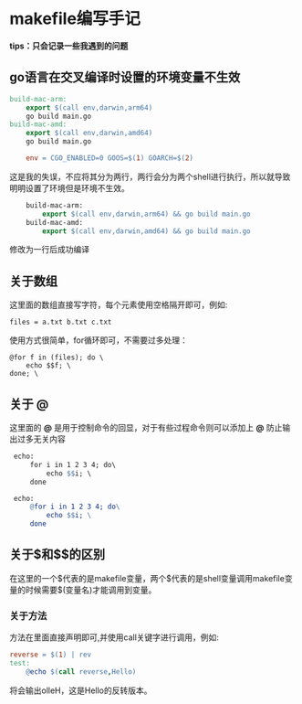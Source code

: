 # makefile编写手记

<strong>tips：只会记录一些我遇到的问题</strong>

## go语言在交叉编译时设置的环境变量不生效

``` makefile
build-mac-arm:
    export $(call env,darwin,arm64) 
    go build main.go
build-mac-amd:
    export $(call env,darwin,amd64)
    go build main.go

    env = CGO_ENABLED=0 GOOS=$(1) GOARCH=$(2)
```

这是我的失误，不应将其分为两行，两行会分为两个shell进行执行，所以就导致明明设置了环境但是环境不生效。

```makefile
    build-mac-arm:
        export $(call env,darwin,arm64) && go build main.go
    build-mac-amd:
        export $(call env,darwin,amd64) && go build main.go
```

修改为一行后成功编译

## 关于数组

   这里面的数组直接写字符，每个元素使用空格隔开即可，例如:

```shell
files = a.txt b.txt c.txt
```

使用方式很简单，for循环即可，不需要过多处理：

```shell
@for f in (files); do \
    echo $$f; \
done; \
```

## 关于 **@**

   这里面的 **@** 是用于控制命令的回显，对于有些过程命令则可以添加上 **@** 防止输出过多无关内容

   ```makefile
    echo:
        for i in 1 2 3 4; do\
            echo $$i; \
        done
   ```

   ```makefile
    echo:
        @for i in 1 2 3 4; do\
            echo $$i; \
        done
   ```

## 关于\$和\$\$的区别

在这里的一个\$代表的是makefile变量，两个\$代表的是shell变量调用makefile变量的时候需要$(变量名)才能调用到变量。
<br>

### 关于方法

方法在里面直接声明即可,并使用call关键字进行调用，例如:

``` makefile
reverse = $(1) | rev
test:
    @echo $(call reverse,Hello)
```

将会输出olleH，这是Hello的反转版本。
